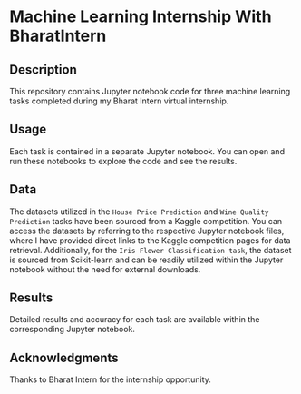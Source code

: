 # Machine Learning Internship With BharatIntern
## Description
This repository contains Jupyter notebook code for three machine learning tasks completed during my Bharat Intern virtual internship.

## Usage
Each task is contained in a separate Jupyter notebook. You can open and run these notebooks to explore the code and see the results.

## Data
The datasets utilized in the `House Price Prediction` and `Wine Quality Prediction` tasks have been sourced from a Kaggle competition. You can access the datasets by referring to the respective Jupyter notebook files, where I have provided direct links to the Kaggle competition pages for data retrieval.
Additionally, for the `Iris Flower Classification task`, the dataset is sourced from Scikit-learn and can be readily utilized within the Jupyter notebook without the need for external downloads.

## Results
Detailed results and accuracy for each task are available within the corresponding Jupyter notebook.

## Acknowledgments
Thanks to Bharat Intern for the internship opportunity.
